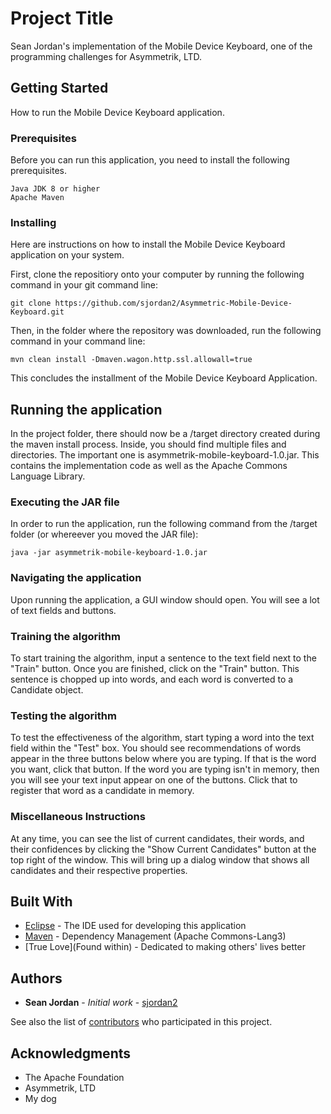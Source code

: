 # Project Title

Sean Jordan's implementation of the Mobile Device Keyboard, one of the programming challenges for Asymmetrik, LTD.

## Getting Started

How to run the Mobile Device Keyboard application.

### Prerequisites

Before you can run this application, you need to install the following prerequisites.

```
Java JDK 8 or higher
Apache Maven
```

### Installing

Here are instructions on how to install the Mobile Device Keyboard application on your system.

First, clone the repositiory onto your computer by running the following command in your git command line:

```
git clone https://github.com/sjordan2/Asymmetric-Mobile-Device-Keyboard.git
```

Then, in the folder where the repository was downloaded, run the following command in your command line:

```
mvn clean install -Dmaven.wagon.http.ssl.allowall=true
```

This concludes the installment of the Mobile Device Keyboard Application.

## Running the application

In the project folder, there should now be a /target directory created during the maven install process. Inside, you should find multiple files and directories. The important one is asymmetrik-mobile-keyboard-1.0.jar. This contains the implementation code as well as the Apache Commons Language Library.

### Executing the JAR file

In order to run the application, run the following command from the /target folder (or whereever you moved the JAR file):

```
java -jar asymmetrik-mobile-keyboard-1.0.jar
```

### Navigating the application

Upon running the application, a GUI window should open. You will see a lot of text fields and buttons.

### Training the algorithm

To start training the algorithm, input a sentence to the text field next to the "Train" button. Once you are finished, click on the "Train" button. This sentence is chopped up into words, and each word is converted to a Candidate object.

### Testing the algorithm

To test the effectiveness of the algorithm, start typing a word into the text field within the "Test" box. You should see recommendations of words appear in the three buttons below where you are typing. If that is the word you want, click that button. If the word you are typing isn't in memory, then you will see your text input appear on one of the buttons. Click that to register that word as a candidate in memory.

### Miscellaneous Instructions

At any time, you can see the list of current candidates, their words, and their confidences by clicking the "Show Current Candidates" button at the top right of the window. This will bring up a dialog window that shows all candidates and their respective properties.

## Built With

* [Eclipse](https://www.eclipse.org/) - The IDE used for developing this application
* [Maven](https://maven.apache.org/) - Dependency Management (Apache Commons-Lang3)
* [True Love](Found within) - Dedicated to making others' lives better

## Authors

* **Sean Jordan** - *Initial work* - [sjordan2](https://github.com/sjordan2)

See also the list of [contributors](https://github.com/your/project/contributors) who participated in this project.

## Acknowledgments

* The Apache Foundation
* Asymmetrik, LTD
* My dog
